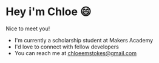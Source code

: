 # Hey i'm Chloe :smile:
Nice to meet you!

- I'm currently a scholarship student at Makers Academy 
- I'd love to connect with fellow developers
- You can reach me at chloeemstokes@gmail.com 
